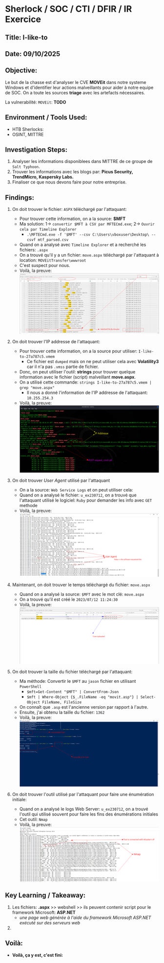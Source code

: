 # Sherlock / SOC / CTI / DFIR / IR Exercice

## Title: I-like-to

## Date: 09/10/2025

## Objective:
Le but de la chasse est d'analyser le CVE **MOVEit** dans notre systeme Windows et d'identifier leur actions malveillants pour aider à notre equipe de SOC. On a toute les sources **triage** avec les artefacts nécessaires.

La vulnerabilité: `MOVEit`: **TODO**

## Environment / Tools Used:
* HTB Sherlocks:
* OSINT, MITTRE

## Investigation Steps:
1. Analyser les informations disponiblees dans MITTRE de ce groupe de `Salt Typhoon`.
2. Trouver les informations avec les blogs par: **Picus Security, TrendMicro, Kaspersky Labs.**
3. Finaliser ce que nous devons faire pour notre entreprise.

## Findings:
1. On doit trouver le fichier: `ASPX` téléchargé par l'attaquant:
    - Pour trouver cette information, on a la source: **$MFT**
    - Ma solution: 1-> `convertir $MFT à CSV par MFTECmd.exe`; 2-> `Ouvrir cela par Timeline Explorer`
        - `.\MFTECmd.exe -f '$MFT' --csv C:\Users\vboxuser\Desktop\ --csvf mtf_parsed.csv`
    - Quand on a analysé avec `Timeline Explorer` et a recherché les fichiers: `.aspx`
    - On a trouvé qu'il y a un fichier: `move.aspx` téléchargé par l'attaquant à location: `MOVEitTransfer\wwwroot`
    - C'est suspect pour nous.
    - Voilà, la preuve:
    ![Le fichier malveillant](images/1.png)

2. On doit trouver l'IP addresse de l'attaquant:
    - Pour trouver cette information, on a la source pour utiliser: `I-like-to-27a787c5.vmem`
        - Ce fichier est `dumped` mais on ne peut utiliser cela avec **Volatility3** car il n'a pas `.vmss` partie de fichier.
    - Donc, on peut utiliser l'outil: **strings** pour trouver quelque information avec le fichier (script) malveillant **move.aspx**.
    - On a utilisé cette commande: `strings I-like-to-27a787c5.vmem | grep "move.aspx"`
        - Il nous a donné l'information de l'IP addresse de l'attaquant: `10.255.254.3`
    - Voilà, la preuve:
    ![L'IP Addresse de l'attaquant](images/2.png)

3. On doit trouver *User Agent* utilisé par l'attaquant
    - On a la source: `Web Service Logs` et on peut utiliser cela:
    - Quand on a analysé le fichier: `u_ex230712`, on a trouvé que l'attaquant utilisé le logiciel: `Ruby` pour demander les info avec `GET` methode
    - Voilà, la preuve:
    ![User Agent](images/3.png)

4. Maintenant, on doit trouver le temps téléchargé du fichier: `move.aspx`
    - Quand on a analysé la source: `$MFT` avec le mot clé: `move.aspx`
    - On a trouvé qu'il est créé le `2023/07/12 11:24:30`
    - Voilà, la preuve:
    ![Le temps téléchargé du fichier malveillant](images/4.png)

5. On doit trouver la taille du fichier téléchargé par l'attaquant:
    - Ma méthode: Convertir le `$MFT` au `jason` fichier en utilisant `PowerShell`
        - `$mft=Get-Content "$MFT" | ConvertFrom-Json`
        - `$mft | Where-Object {$_.FileName -eq "movit.asp"} | Select-Object FileName, FileSize`
    - On connaît que `.asp` est l'ancienne version par rapport à l'autre.
    - Ensuite, j'ai obtenu la taille du fichier: `1362`
    - Voilà, la preuve:
    ![La taille](images/5.png)

6. On doit trouver l'outil utilisé par l'attaquant pour faire une énumération initiale:
    - Quand on a analysé le logs Web Server: `u_ex230712`, on a trouvé l'outil qui utilisé souvent pour faire les fins des énumérations initiales
    - Cet outil: `Nmap`
    - Voilà, la preuve:
    ![L'outil utilisé pour énumérations initiales](images/6.png)


















## Key Learning / Takeaway:
1. Les fichiers: **.aspx** >> webshell >> ils peuvent contenir script pour le framework Microsoft: **ASP.NET**
    - *une page web générée à l'aide du framework Microsoft ASP.NET exécuté sur des serveurs web*
2.


## Voilà:
- **Voilà, ça y est, c'est fini:**
